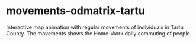 # movements-odmatrix-tartu
Interactive map animation with regular movements of individuals in Tartu County. The movements shows the Home-Work daily commuting of people
